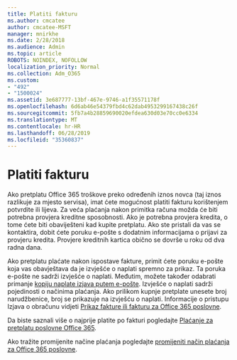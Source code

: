 ```yaml
---
title: Platiti fakturu
ms.author: cmcatee
author: cmcatee-MSFT
manager: mnirkhe
ms.date: 2/28/2018
ms.audience: Admin
ms.topic: article
ROBOTS: NOINDEX, NOFOLLOW
localization_priority: Normal
ms.collection: Adm_O365
ms.custom:
- "492"
- "1500024"
ms.assetid: 3e687777-13bf-467e-9746-a1f35571178f
ms.openlocfilehash: 6d6ab46e54379fbd4c62dab4953299167438c26f
ms.sourcegitcommit: 5fb7a4b28859690020efdea630d03e70cc0e6334
ms.translationtype: MT
ms.contentlocale: hr-HR
ms.lasthandoff: 06/28/2019
ms.locfileid: "35360837"
---
```

# <a name="pay-by-invoice"></a>Platiti fakturu

Ako pretplatu Office 365 troškove preko određenih iznos novca (taj iznos razlikuje za mjesto servisa), imat ćete mogućnost platiti fakturu korištenjem potvrdite ili lijeva. Za veća plaćanja nakon primitka računa možda će biti potrebna provjera kreditne sposobnosti. Ako je potrebna provjera kredita, o tome ćete biti obaviješteni kad kupite pretplatu. Ako ste pristali da vas se kontaktira, dobit ćete poruku e-pošte s dodatnim informacijama o prijavi za provjeru kredita. Provjere kreditnih kartica obično se dovrše u roku od dva radna dana.
  
Ako pretplatu plaćate nakon ispostave fakture, primit ćete poruku e-pošte koja vas obavještava da je izvješće o naplati spremno za prikaz. Ta poruka e-pošte ne sadrži izvješće o naplati. Međutim, možete također odabrati primanje [kopiju naplate izjava putem e-pošte](https://support.office.com/article/734f4aab-df2d-4e9b-8cb1-691910bde216). Izvješće o naplati sadrži pojedinosti o načinima plaćanja. Ako prilikom kupnje pretplate unesete broj narudžbenice, broj se prikazuje na izvješću o naplati. Informacije o pristupu Izjava o obračunu vidjeti [Prikaz fakture ili fakturu za Office 365 poslovne](https://support.office.com/article/2ae3ea58-4fce-4592-91d6-46e9ae3ec218).
  
Da biste saznali više o najprije platite po fakturi pogledajte [Plaćanje za pretplatu poslovne Office 365](https://support.office.com/article/734f4aab-df2d-4e9b-8cb1-691910bde216).
  
Ako tražite promijenite načine plaćanja pogledajte [promijeniti način plaćanja za Office 365 poslovne](https://support.office.com/article/8652f539-3123-4a8f-b9bd-6aa2f0e0372d).
  